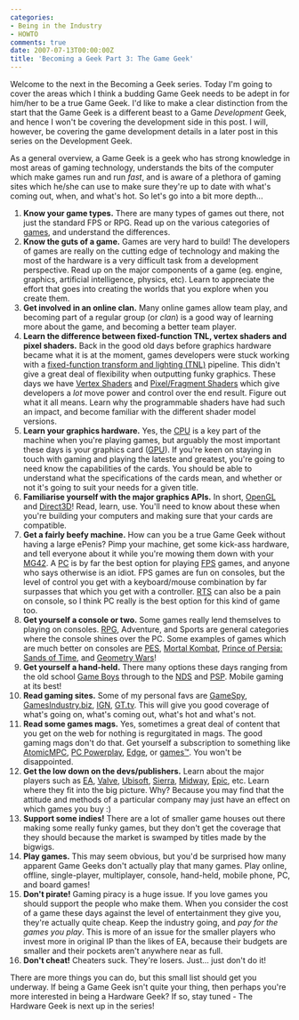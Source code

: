 ```yaml
---
categories:
- Being in the Industry
- HOWTO
comments: true
date: 2007-07-13T00:00:00Z
title: 'Becoming a Geek Part 3: The Game Geek'
---
```


Welcome to the next in the Becoming a Geek series. Today I'm going to cover the areas which I think a budding Game Geek needs to be adept in for him/her to be a true Game Geek. I'd like to make a clear distinction from the start that the Game Geek is a different beast to a Game <em>Development</em> Geek, and hence I won't be covering the development side in this post. I will, however, be covering the game development details in a later post in this series on the Development Geek.

<!--more-->

As a general overview, a Game Geek is a geek who has strong knowledge in most areas of gaming technology, understands the bits of the computer which make games run and run <em>fast</em>, and is aware of a plethora of gaming sites which he/she can use to make sure they're up to date with what's coming out, when, and what's hot. So let's go into a bit more depth...<ol>
<li><strong>Know your game types.</strong> There are many types of games out there, not just the standard FPS or RPG. Read up on the various categories of <a href="http://en.wikipedia.org/wiki/Video_game" title="Video Games">games</a>, and understand the differences.</li>
<li><strong>Know the guts of a game.</strong> Games are very hard to build! The developers of games are really on the cutting edge of technology and making the most of the hardware is a very difficult task from a development perspective. Read up on the major components of a game (eg. engine, graphics, artificial intelligence, physics, etc). Learn to appreciate the effort that goes into creating the worlds that you explore when you create them.</li>
<li><strong>Get involved in an online clan.</strong> Many online games allow team play, and becoming part of a regular group (or <em>clan</em>) is a good way of learning more about the game, and becoming a better team player.</li>
<li><strong>Learn the difference between fixed-function TNL, vertex shaders and pixel shaders.</strong> Back in the good old days before graphics hardware became what it is at the moment, games developers were stuck working with a <a href="http://en.wikipedia.org/wiki/Transform_and_lighting" title="Transform and Lighting">fixed-function transform and lighting (TNL)</a> pipeline. This didn't give a great deal of flexibility when outputting funky graphics. These days we have <a href="http://en.wikipedia.org/wiki/Vertex_shader" title="Vertex Shader">Vertex Shaders</a> and <a href="http://en.wikipedia.org/wiki/Pixel_shader" title="Pixel Shader">Pixel/Fragment Shaders</a> which give developers a <em>lot</em> move power and control over the end result. Figure out what it all means. Learn why the programmable shaders have had such an impact, and become familiar with the different shader model versions.</li>
<li><strong>Learn your graphics hardware.</strong> Yes, the <a href="http://en.wikipedia.org/wiki/Central_processing_unit" title="Central Processing Uni">CPU</a> is a key part of the machine when you're playing games, but arguably the most important these days is your graphics card (<a href="http://en.wikipedia.org/wiki/Graphics_processing_unit" title="Graphics Processing Unit">GPU</a>). If you're keen on staying in touch with gaming and playing the lateste and greatest, you're going to need know the capabilities of the cards. You should be able to understand what the specifications of the cards mean, and whether or not it's going to suit your needs for a given title.</li>
<li><strong>Familiarise yourself with the major graphics APIs.</strong> In short, <a href="http://en.wikipedia.org/wiki/OpenGL" title="OpenGL">OpenGL</a> and <a href="http://en.wikipedia.org/wiki/DirectX#Direct3D" title="DirectX">Direct3D</a>! Read, learn, use. You'll need to know about these when you're building your computers and making sure that your cards are compatible.</li>
<li><strong>Get a fairly beefy machine.</strong> How can you be a true Game Geek without having a large ePenis? Pimp your machine, get some kick-ass hardware, and tell everyone about it while you're mowing them down with your <a href="http://en.wikipedia.org/wiki/MG42" title="MG42">MG42</a>. A <a href="http://en.wikipedia.org/wiki/Personal_computer" title="Personal Computer">PC</a> is by far the best option for playing <a href="http://en.wikipedia.org/wiki/First-person_shooter" title="First-Person Shooter">FPS</a> games, and anyone who says otherwise is an idiot. FPS games are fun on consoles, but the level of control you get with a keyboard/mouse combination by far surpasses that which you get with a controller. <a href="http://en.wikipedia.org/wiki/Real-time_strategy" title="Real-Time Strategy">RTS</a> can also be a pain on console, so I think PC really is the best option for this kind of game too.</li>
<li><strong>Get yourself a console or two.</strong> Some games really lend themselves to playing on consoles. <a href="http://en.wikipedia.org/wiki/Role-playing_game" title="Role-Playing Game">RPG</a>, Adventure, and Sports are general categories where the console shines over the PC. Some examples of games which are much better on consoles are <a href="http://en.wikipedia.org/wiki/Pro_Evolution_Soccer" title="Pro Evolution Soccer">PES</a>, <a href="http://en.wikipedia.org/wiki/Mortal_Kombat" title="Mortal Kombat">Mortal Kombat</a>, <a href="http://en.wikipedia.org/wiki/Prince_of_Persia:_The_Sands_of_Time" title="Prince of Persia: Sands of Time">Prince of Persia: Sands of Time</a>, and <a href="http://en.wikipedia.org/wiki/Geometry_Wars" title="Geometry Wards">Geometry Wars</a>!</li>
<li><strong>Get yourself a hand-held.</strong> There many options these days ranging from the old school <a href="http://en.wikipedia.org/wiki/Game_Boy" title="Game Boy">Game Boys</a> through to the <a href="http://en.wikipedia.org/wiki/Nintendo_DS" title="Nintendo DS">NDS</a> and <a href="http://en.wikipedia.org/wiki/PlayStation_Portable" title="PlayStation Portable">PSP</a>. Mobile gaming at its best!</li>
<li><strong>Read gaming sites.</strong> Some of my personal favs are <a href="http://www.gamespy.com/" title="GameSpy">GameSpy</a>, <a href="http://www.gamesindustry.biz/" title="GamesIndustry.biz">GamesIndustry.biz</a>, <a href="http://www.ign.com/" title="IGN">IGN</a>, <a href="http://www.gt.tv/" title="GT.tv">GT.tv</a>. This will give you good coverage of what's going on, what's coming out, what's hot and what's not.</li>
<li><strong>Read some games mags.</strong> Yes, sometimes a great deal of content that you get on the web for nothing is regurgitated in mags. The good gaming mags don't do that. Get yourself a subscription to something like <a href="http://en.wikipedia.org/wiki/Atomic_(magazine)" title="AtomicMPC">AtomicMPC</a>, <a href="http://en.wikipedia.org/wiki/PC_Powerplay" title="PC Powerplay">PC Powerplay</a>, <a href="http://en.wikipedia.org/wiki/Edge_(magazine)" title="Edge">Edge</a>, or <a href="http://en.wikipedia.org/wiki/GamesTM" title="games&trade;">games&trade;</a>. You won't be disappointed.</li>
<li><strong>Get the low down on the devs/publishers.</strong> Learn about the major players such as <a href="http://www.ea.com/" title="Electronic Arts">EA</a>, <a href="http://www.valvesoftware.com/" title="Valve Software">Valve</a>, <a href="http://www.ubi.com/" title="Ubisoft">Ubisoft</a>, <a href="http://www.sierra.com/" title="Sierra Entertainment">Sierra</a>, <a href="http://www.midway.com/" title="Midway">Midway</a>, <a href="http://www.epicgames.com/" title="Epic Games">Epic</a>, etc. Learn where they fit into the big picture. Why? Because you may find that the attitude and methods of a particular company may just have an effect on which games you buy :)</li>
<li><strong>Support some indies!</strong> There are a lot of smaller game houses out there making some really funky games, but they don't get the coverage that they should because the market is swamped by titles made by the bigwigs.</li>
<li><strong>Play games.</strong> This may seem obvious, but you'd be surprised how many apparent Game Geeks don't actually play that many games. Play online, offline, single-player, multiplayer, console, hand-held, mobile phone, PC, and board games!</li>
<li><strong>Don't pirate!</strong> Gaming piracy is a huge issue. If you love games you should support the people who make them. When you consider the cost of a game these days against the level of entertainment they give you, they're actually quite cheap. Keep the industry going, and <em>pay for the games you play</em>. This is more of an issue for the smaller players who invest more in original IP than the likes of EA, because their budgets are smaller and their pockets aren't anywhere near as full.</li>
<li><strong>Don't cheat!</strong> Cheaters suck. They're losers. Just... just don't do it!</li>
</ol>
There are more things you can do, but this small list should get you underway. If being a Game Geek isn't quite your thing, then perhaps you're more interested in being a Hardware Geek? If so, stay tuned - The Hardware Geek is next up in the series!

